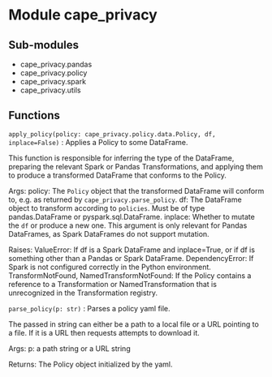 Module cape_privacy
===================

Sub-modules
-----------
* cape_privacy.pandas
* cape_privacy.policy
* cape_privacy.spark
* cape_privacy.utils

Functions
---------


`apply_policy(policy: cape_privacy.policy.data.Policy, df, inplace=False)`
:   Applies a Policy to some DataFrame.

This function is responsible for inferring the type of the DataFrame, preparing the
relevant Spark or Pandas Transformations, and applying them to produce a transformed
DataFrame that conforms to the Policy.

Args:
policy: The `Policy` object that the transformed DataFrame will conform to, e.g.
as returned by `cape_privacy.parse_policy`.
df: The DataFrame object to transform according to `policies`. Must be of type
pandas.DataFrame or pyspark.sql.DataFrame.
inplace: Whether to mutate the `df` or produce a new one. This argument is only
relevant for Pandas DataFrames, as Spark DataFrames do not support mutation.

Raises:
ValueError: If df is a Spark DataFrame and inplace=True, or if df is something
other than a Pandas or Spark DataFrame.
DependencyError: If Spark is not configured correctly in the Python environment.
TransformNotFound, NamedTransformNotFound: If the Policy contains a reference to
a Transformation or NamedTransformation that is unrecognized in the
Transformation registry.


`parse_policy(p: str)`
:   Parses a policy yaml file.

The passed in string can either be a path to a local file or
a URL pointing to a file. If it is a URL then requests attempts to download it.

Args:
p: a path string or a URL string

Returns:
The Policy object initialized by the yaml.